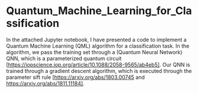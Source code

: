 # Quantum_Machine_Learning_for_Classification

In the attached Jupyter notebook, I have presented a code to implement a Quantum Machine Learning (QML) algorithm for a classification task. In the algorithm, we pass the training set through a (Quantum Neural Network) QNN, which is a parameterized quantum circuit [https://iopscience.iop.org/article/10.1088/2058-9565/ab4eb5]. Our QNN is trained through a gradient descent algorithm, which is executed through the parameter sift rule [https://arxiv.org/abs/1803.00745 and https://arxiv.org/abs/1811.11184].
